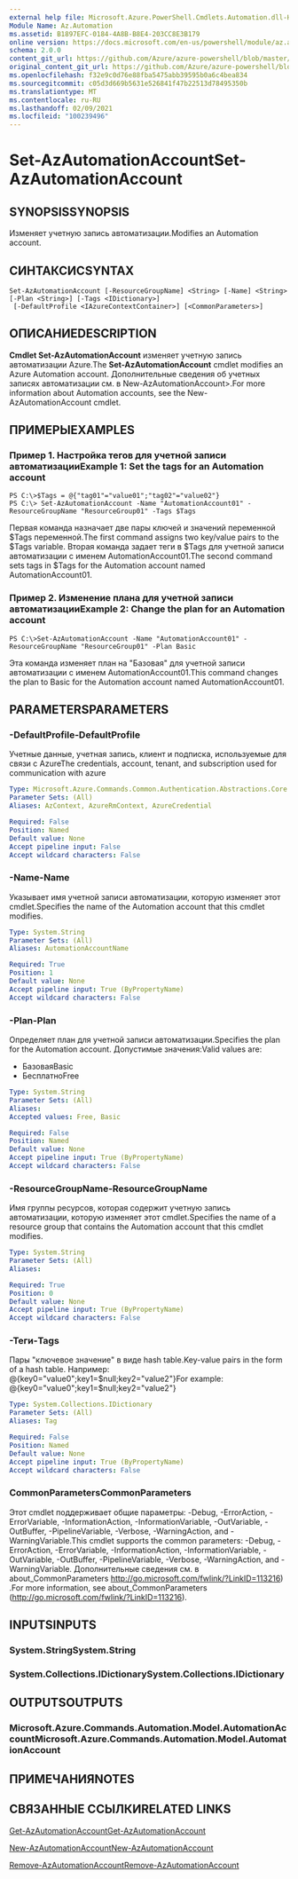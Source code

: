 ```yaml
---
external help file: Microsoft.Azure.PowerShell.Cmdlets.Automation.dll-Help.xml
Module Name: Az.Automation
ms.assetid: B1897EFC-0184-4A8B-B8E4-203CC8E3B179
online version: https://docs.microsoft.com/en-us/powershell/module/az.automation/set-azautomationaccount
schema: 2.0.0
content_git_url: https://github.com/Azure/azure-powershell/blob/master/src/Automation/Automation/help/Set-AzAutomationAccount.md
original_content_git_url: https://github.com/Azure/azure-powershell/blob/master/src/Automation/Automation/help/Set-AzAutomationAccount.md
ms.openlocfilehash: f32e9c0d76e88fba5475abb39595b0a6c4bea834
ms.sourcegitcommit: c05d3d669b5631e526841f47b22513d78495350b
ms.translationtype: MT
ms.contentlocale: ru-RU
ms.lasthandoff: 02/09/2021
ms.locfileid: "100239496"
---
```

# <span data-ttu-id="47b01-101">Set-AzAutomationAccount</span><span class="sxs-lookup"><span data-stu-id="47b01-101">Set-AzAutomationAccount</span></span>

## <span data-ttu-id="47b01-102">SYNOPSIS</span><span class="sxs-lookup"><span data-stu-id="47b01-102">SYNOPSIS</span></span>
<span data-ttu-id="47b01-103">Изменяет учетную запись автоматизации.</span><span class="sxs-lookup"><span data-stu-id="47b01-103">Modifies an Automation account.</span></span>

## <span data-ttu-id="47b01-104">СИНТАКСИС</span><span class="sxs-lookup"><span data-stu-id="47b01-104">SYNTAX</span></span>

```
Set-AzAutomationAccount [-ResourceGroupName] <String> [-Name] <String> [-Plan <String>] [-Tags <IDictionary>]
 [-DefaultProfile <IAzureContextContainer>] [<CommonParameters>]
```

## <span data-ttu-id="47b01-105">ОПИСАНИЕ</span><span class="sxs-lookup"><span data-stu-id="47b01-105">DESCRIPTION</span></span>
<span data-ttu-id="47b01-106">**Cmdlet Set-AzAutomationAccount** изменяет учетную запись автоматизации Azure.</span><span class="sxs-lookup"><span data-stu-id="47b01-106">The **Set-AzAutomationAccount** cmdlet modifies an Azure Automation account.</span></span>
<span data-ttu-id="47b01-107">Дополнительные сведения об учетных записях автоматизации см. в New-AzAutomationAccount>.</span><span class="sxs-lookup"><span data-stu-id="47b01-107">For more information about Automation accounts, see the New-AzAutomationAccount cmdlet.</span></span>

## <span data-ttu-id="47b01-108">ПРИМЕРЫ</span><span class="sxs-lookup"><span data-stu-id="47b01-108">EXAMPLES</span></span>

### <span data-ttu-id="47b01-109">Пример 1. Настройка тегов для учетной записи автоматизации</span><span class="sxs-lookup"><span data-stu-id="47b01-109">Example 1: Set the tags for an Automation account</span></span>
```
PS C:\>$Tags = @{"tag01"="value01";"tag02"="value02"}
PS C:\> Set-AzAutomationAccount -Name "AutomationAccount01" -ResourceGroupName "ResourceGroup01" -Tags $Tags
```

<span data-ttu-id="47b01-110">Первая команда назначает две пары ключей и значений переменной $Tags переменной.</span><span class="sxs-lookup"><span data-stu-id="47b01-110">The first command assigns two key/value pairs to the $Tags variable.</span></span>
<span data-ttu-id="47b01-111">Вторая команда задает теги в $Tags для учетной записи автоматизации с именем AutomationAccount01.</span><span class="sxs-lookup"><span data-stu-id="47b01-111">The second command sets tags in $Tags for the Automation account named AutomationAccount01.</span></span>

### <span data-ttu-id="47b01-112">Пример 2. Изменение плана для учетной записи автоматизации</span><span class="sxs-lookup"><span data-stu-id="47b01-112">Example 2: Change the plan for an Automation account</span></span>
```
PS C:\>Set-AzAutomationAccount -Name "AutomationAccount01" -ResourceGroupName "ResourceGroup01" -Plan Basic
```

<span data-ttu-id="47b01-113">Эта команда изменяет план на "Базовая" для учетной записи автоматизации с именем AutomationAccount01.</span><span class="sxs-lookup"><span data-stu-id="47b01-113">This command changes the plan to Basic for the Automation account named AutomationAccount01.</span></span>

## <span data-ttu-id="47b01-114">PARAMETERS</span><span class="sxs-lookup"><span data-stu-id="47b01-114">PARAMETERS</span></span>

### <span data-ttu-id="47b01-115">-DefaultProfile</span><span class="sxs-lookup"><span data-stu-id="47b01-115">-DefaultProfile</span></span>
<span data-ttu-id="47b01-116">Учетные данные, учетная запись, клиент и подписка, используемые для связи с Azure</span><span class="sxs-lookup"><span data-stu-id="47b01-116">The credentials, account, tenant, and subscription used for communication with azure</span></span>

```yaml
Type: Microsoft.Azure.Commands.Common.Authentication.Abstractions.Core.IAzureContextContainer
Parameter Sets: (All)
Aliases: AzContext, AzureRmContext, AzureCredential

Required: False
Position: Named
Default value: None
Accept pipeline input: False
Accept wildcard characters: False
```

### <span data-ttu-id="47b01-117">-Name</span><span class="sxs-lookup"><span data-stu-id="47b01-117">-Name</span></span>
<span data-ttu-id="47b01-118">Указывает имя учетной записи автоматизации, которую изменяет этот cmdlet.</span><span class="sxs-lookup"><span data-stu-id="47b01-118">Specifies the name of the Automation account that this cmdlet modifies.</span></span>

```yaml
Type: System.String
Parameter Sets: (All)
Aliases: AutomationAccountName

Required: True
Position: 1
Default value: None
Accept pipeline input: True (ByPropertyName)
Accept wildcard characters: False
```

### <span data-ttu-id="47b01-119">-Plan</span><span class="sxs-lookup"><span data-stu-id="47b01-119">-Plan</span></span>
<span data-ttu-id="47b01-120">Определяет план для учетной записи автоматизации.</span><span class="sxs-lookup"><span data-stu-id="47b01-120">Specifies the plan for the Automation account.</span></span>
<span data-ttu-id="47b01-121">Допустимые значения:</span><span class="sxs-lookup"><span data-stu-id="47b01-121">Valid values are:</span></span>
- <span data-ttu-id="47b01-122">Базовая</span><span class="sxs-lookup"><span data-stu-id="47b01-122">Basic</span></span>
- <span data-ttu-id="47b01-123">Бесплатно</span><span class="sxs-lookup"><span data-stu-id="47b01-123">Free</span></span>

```yaml
Type: System.String
Parameter Sets: (All)
Aliases:
Accepted values: Free, Basic

Required: False
Position: Named
Default value: None
Accept pipeline input: True (ByPropertyName)
Accept wildcard characters: False
```

### <span data-ttu-id="47b01-124">-ResourceGroupName</span><span class="sxs-lookup"><span data-stu-id="47b01-124">-ResourceGroupName</span></span>
<span data-ttu-id="47b01-125">Имя группы ресурсов, которая содержит учетную запись автоматизации, которую изменяет этот cmdlet.</span><span class="sxs-lookup"><span data-stu-id="47b01-125">Specifies the name of a resource group that contains the Automation account that this cmdlet modifies.</span></span>

```yaml
Type: System.String
Parameter Sets: (All)
Aliases:

Required: True
Position: 0
Default value: None
Accept pipeline input: True (ByPropertyName)
Accept wildcard characters: False
```

### <span data-ttu-id="47b01-126">-Теги</span><span class="sxs-lookup"><span data-stu-id="47b01-126">-Tags</span></span>
<span data-ttu-id="47b01-127">Пары "ключевое значение" в виде hash table.</span><span class="sxs-lookup"><span data-stu-id="47b01-127">Key-value pairs in the form of a hash table.</span></span> <span data-ttu-id="47b01-128">Например: @{key0="value0";key1=$null;key2="value2"}</span><span class="sxs-lookup"><span data-stu-id="47b01-128">For example: @{key0="value0";key1=$null;key2="value2"}</span></span>

```yaml
Type: System.Collections.IDictionary
Parameter Sets: (All)
Aliases: Tag

Required: False
Position: Named
Default value: None
Accept pipeline input: True (ByPropertyName)
Accept wildcard characters: False
```

### <span data-ttu-id="47b01-129">CommonParameters</span><span class="sxs-lookup"><span data-stu-id="47b01-129">CommonParameters</span></span>
<span data-ttu-id="47b01-130">Этот cmdlet поддерживает общие параметры: -Debug, -ErrorAction, -ErrorVariable, -InformationAction, -InformationVariable, -OutVariable, -OutBuffer, -PipelineVariable, -Verbose, -WarningAction, and -WarningVariable.</span><span class="sxs-lookup"><span data-stu-id="47b01-130">This cmdlet supports the common parameters: -Debug, -ErrorAction, -ErrorVariable, -InformationAction, -InformationVariable, -OutVariable, -OutBuffer, -PipelineVariable, -Verbose, -WarningAction, and -WarningVariable.</span></span> <span data-ttu-id="47b01-131">Дополнительные сведения см. в about_CommonParameters http://go.microsoft.com/fwlink/?LinkID=113216) .</span><span class="sxs-lookup"><span data-stu-id="47b01-131">For more information, see about_CommonParameters (http://go.microsoft.com/fwlink/?LinkID=113216).</span></span>

## <span data-ttu-id="47b01-132">INPUTS</span><span class="sxs-lookup"><span data-stu-id="47b01-132">INPUTS</span></span>

### <span data-ttu-id="47b01-133">System.String</span><span class="sxs-lookup"><span data-stu-id="47b01-133">System.String</span></span>

### <span data-ttu-id="47b01-134">System.Collections.IDictionary</span><span class="sxs-lookup"><span data-stu-id="47b01-134">System.Collections.IDictionary</span></span>

## <span data-ttu-id="47b01-135">OUTPUTS</span><span class="sxs-lookup"><span data-stu-id="47b01-135">OUTPUTS</span></span>

### <span data-ttu-id="47b01-136">Microsoft.Azure.Commands.Automation.Model.AutomationAccount</span><span class="sxs-lookup"><span data-stu-id="47b01-136">Microsoft.Azure.Commands.Automation.Model.AutomationAccount</span></span>

## <span data-ttu-id="47b01-137">ПРИМЕЧАНИЯ</span><span class="sxs-lookup"><span data-stu-id="47b01-137">NOTES</span></span>

## <span data-ttu-id="47b01-138">СВЯЗАННЫЕ ССЫЛКИ</span><span class="sxs-lookup"><span data-stu-id="47b01-138">RELATED LINKS</span></span>

[<span data-ttu-id="47b01-139">Get-AzAutomationAccount</span><span class="sxs-lookup"><span data-stu-id="47b01-139">Get-AzAutomationAccount</span></span>](./Get-AzAutomationAccount.md)

[<span data-ttu-id="47b01-140">New-AzAutomationAccount</span><span class="sxs-lookup"><span data-stu-id="47b01-140">New-AzAutomationAccount</span></span>](./New-AzAutomationAccount.md)

[<span data-ttu-id="47b01-141">Remove-AzAutomationAccount</span><span class="sxs-lookup"><span data-stu-id="47b01-141">Remove-AzAutomationAccount</span></span>](./Remove-AzAutomationAccount.md)
